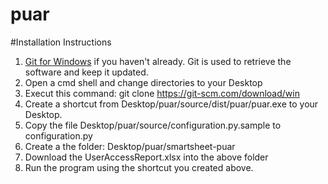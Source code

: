 # puar

#Installation Instructions

1. [Git for Windows](https://git-scm.com/download/win) if you haven't already. Git is used to retrieve the software and keep it updated.
2. Open a cmd shell and change directories to your Desktop
3. Execut this command:  git clone https://git-scm.com/download/win
4. Create a shortcut from Desktop/puar/source/dist/puar/puar.exe to your Desktop.
5. Copy the file Desktop/puar/source/configuration.py.sample to configuration.py
5. Create a the folder: Desktop/puar/smartsheet-puar
6. Download the UserAccessReport.xlsx into the above folder
7. Run the program using the shortcut you created above.
